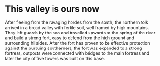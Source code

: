 # This valley is ours now
After fleeing from the ravaging hordes from the south, the northern folk arrived in a broad valley with fertile soil, well framed by high mountains. They left guards by the sea and travelled upwards to the spring of the river and build a strong fort, easy to defend from the high ground and surrounding hillsides. After the fort has proven to be effective protection against the pursuing southerners, the fort was expanded to a strong fortress, outposts were connected with bridges to the main fortress and later the city of five towers was built on this base.
